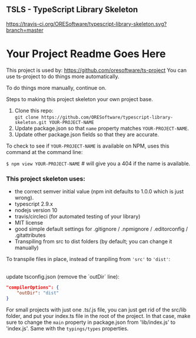 
## TSLS - TypeScript Library Skeleton

https://travis-ci.org/ORESoftware/typescript-library-skeleton.svg?branch=master


# Your Project Readme Goes Here

This project is used by:
https://github.com/oresoftware/ts-project
You can use ts-project to do things more automatically.

To do things more manually, continue on.

Steps to making this project skeleton your own project base.

1. Clone this repo: <br>
    `git clone https://github.com/ORESoftware/typescript-library-skeleton.git YOUR-PROJECT-NAME`
2. Update package.json so that `name` property matches `YOUR-PROJECT-NAME`.
3. Update other package.json fields so that they are accurate.

To check to see if `YOUR-PROJECT-NAME` is available on NPM, uses this command at the command line:

`$ npm view YOUR-PROJECT-NAME`  # will give you a 404 if the name is available.


### This project skeleton uses:

* the correct semver initial value (npm init defaults to 1.0.0 which is just wrong).
* typescript 2.9.x
* nodejs version 10
* travis/circleci (for automated testing of your library)
* MIT license
* good simple default settings for .gitignore / .npmignore / .editorconfig / .gitattributes
* Transpiling from src to dist folders (by default; you can change it manually)


To transpile files in place, instead of tranpiling from `'src'` to `'dist'`:

<br>
update tsconfig.json  (remove the `outDir` line):

```json
"compilerOptions": {
    "outDir": "dist"
}
```

For small projects with just one .ts/.js file, you can just get rid of the src/lib folder, and put your index.ts
file in the root of the project. In that case, make sure to change the `main` property in package.json from 'lib/index.js' to
'index.js'. Same with the `typings/types` properties.
